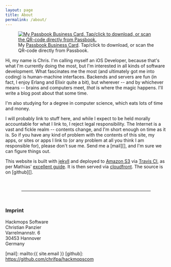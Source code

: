```yaml
---
layout: page
title: About
permalink: /about/
---
```


<figure class="passbook-card"><a href="https://d2xs82utexg37l.cloudfront.net/chrifpa.pkpass"><img src="{{ site.baseurl | append: site.assets }}/passbook.png" alt="My Passbook Business Card. Tap/click to download, or scan the QR-code directly from Passbook."></a><figcaption>My <a href="//hackmops.com/posts/2015-06-05-passbook-business-card/">Passbook Business Card</a>. Tap/click to download, or scan the QR-code directly from Passbook.</figcaption></figure>

Hi, my name is Chris. I'm calling myself an iOS Developer, because that's what I'm currently doing the most, but I'm interested in all kinds of software development. What fascinates me the most (and ultimately got me into coding) is human-machine interfaces. Backends and servers are fun (in fact, I enjoy Erlang and Elixir quite a bit), but wherever -- and by whichever means -- brains and computers meet, *that* is where the magic happens. I'll write a blog post about that some time.

I'm also studying for a degree in computer science, which eats lots of time and money.

I will probably link to stuff here, and while I expect to be held morally accountable for what I link to, I reject legal responsibility. The Internet is a vast and fickle realm -- contents change, and I'm short enough on time as it is. So if you have any kind of problem with the contents of this site, my apps, or sites or apps I link to (or any problem at all you think I am responsible for), please don't sue me. Send me a [mail][], and I'm sure we can figure things out.


This website is built with [jekyll][] and deployed to [Amazon S3][s3] via [Travis CI][], as per Mathias' [excellent guide](http://www.paperplanes.de/2013/8/13/deploying-your-jekyll-blog-to-s3-with-travis-ci.html). It is then served via [cloudfront][]. The source is on [github][].

<hr style="margin:50px" />

### Imprint

Hackmops Software<br />
Christian Panzier<br />
Varrelmannstr. 6<br />
30453 Hannover<br />
Germany

[Travis CI]: https://travis-ci.org/chrifpa/hackmopscom
[s3]: http://aws.amazon.com/s3/
[jekyll]: jekyllrb.com
[cloudfront]: http://hackmops.com/posts/2015-06-02-cloudfront/
[mail]: mailto:{{ site.email }}
[github]: https://github.com/chrifpa/hackmopscom

